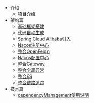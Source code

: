 * 介绍
    * [项目介绍](introduction/introduction_01.md)
* 架构篇
    * [基础框架搭建](framework/framework_01.md)
    * [代码自动生成](framework/framework_02.md)
    * [Spring Cloud Alibaba引入](framework/framework_03.md)
    * [Nacos注册中心](framework/framework_04.md)
    * [整合OpenFeign](framework/framework_05.md)
    * [Nacos配置中心](framework/framework_06.md)
    * [整合Gateway](framework/framework_07.md)
    * [整合全局异常](framework/framework_08.md)
    * [整合ES](framework/framework_09.md)
    * [整合链路追踪](framework/framework_10.md)
* 技术篇
    * [dependencyManagement使用说明](technology/technology_01.md)
